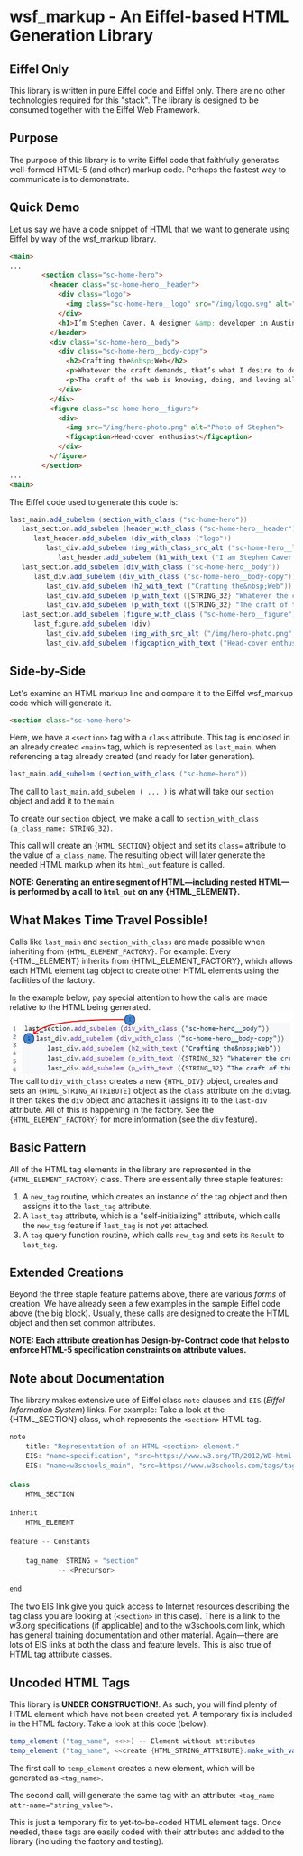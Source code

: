 # wsf_markup - An Eiffel-based HTML Generation Library

## Eiffel Only
This library is written in pure Eiffel code and Eiffel only. There are no other technologies required for this "stack". The library is designed to be consumed together with the Eiffel Web Framework.
## Purpose
The purpose of this library is to write Eiffel code that faithfully generates well-formed HTML-5 (and other) markup code. Perhaps the fastest way to communicate is to demonstrate.
## Quick Demo
Let us say we have a code snippet of HTML that we want to generate using Eiffel by way of the wsf_markup library.
```html
<main>
...
        <section class="sc-home-hero">
          <header class="sc-home-hero__header">
            <div class="logo">
              <img class="sc-home-hero__logo" src="/img/logo.svg" alt="Stephen Caver">
            </div>
            <h1>I’m Stephen Caver. A designer &amp; developer in Austin,&nbsp;TX. I build&nbsp;websites.</h1>
          </header>
          <div class="sc-home-hero__body">
            <div class="sc-home-hero__body-copy">
              <h2>Crafting the&nbsp;Web</h2>
              <p>Whatever the craft demands, that’s what I desire to do. I build websites. That means writing, it means architecting, coding, and it has always meant design.</p>
              <p>The craft of the web is knowing, doing, and loving all these things and putting the user experience first.</p>
            </div>
          </div>
          <figure class="sc-home-hero__figure">
            <div>
              <img src="/img/hero-photo.png" alt="Photo of Stephen">
              <figcaption>Head-cover enthusiast</figcaption>
            </div>
          </figure>
        </section>
...
<main>
```
The Eiffel code used to generate this code is:
```c#
last_main.add_subelem (section_with_class ("sc-home-hero"))
   last_section.add_subelem (header_with_class ("sc-home-hero__header"))
      last_header.add_subelem (div_with_class ("logo"))
         last_div.add_subelem (img_with_class_src_alt ("sc-home-hero__logo", "/img/logo.svg", "Stephen Carver"))
            last_header.add_subelem (h1_with_text ("I am Stephen Caver. A designer &amp; developer in Austin,&nbsp;TX. I build&nbsp;websites."))
   last_section.add_subelem (div_with_class ("sc-home-hero__body"))
      last_div.add_subelem (div_with_class ("sc-home-hero__body-copy"))
         last_div.add_subelem (h2_with_text ("Crafting the&nbsp;Web"))
         last_div.add_subelem (p_with_text ({STRING_32} "Whatever the craft demands, that’s what I desire to do. I build websites. That means writing, it means architecting, coding, and it has always meant design."))
         last_div.add_subelem (p_with_text ({STRING_32} "The craft of the web is knowing, doing, and loving all these things and putting the user experience first."))
   last_section.add_subelem (figure_with_class ("sc-home-hero__figure"))
      last_figure.add_subelem (div)
         last_div.add_subelem (img_with_src_alt ("/img/hero-photo.png", "Photo of Stephen"))
         last_div.add_subelem (figcaption_with_text ("Head-cover enthusiast"))
```
## Side-by-Side
Let's examine an HTML markup line and compare it to the Eiffel wsf_markup code which will generate it.
```html
<section class="sc-home-hero">
```
Here, we have a `<section>` tag with a `class` attribute. This tag is enclosed in an already created `<main>` tag, which is represented as `last_main`, when referencing a tag already created (and ready for later generation).
```c#
last_main.add_subelem (section_with_class ("sc-home-hero"))
```
The call to `last_main.add_subelem ( ... )` is what will take our `section` object and add it to the `main`.

To create our `section` object, we make a call to `section_with_class (a_class_name: STRING_32)`.

This call will create an `{HTML_SECTION}` object and set its `class=` attribute to the value of `a_class_name`. The resulting object will later generate the needed HTML markup when its `html_out` feature is called.

**NOTE: Generating an entire segment of HTML—including nested HTML—is performed by a call to `html_out` on any {HTML_ELEMENT}.**
## What Makes Time Travel Possible!
Calls like `last_main` and `section_with_class` are made possible when inheriting from `{HTML_ELEMENT_FACTORY}`. For example: Every {HTML_ELEMENT} inherits from {HTML_ELEMENT_FACTORY}, which allows each HTML element tag object to create other HTML elements using the facilities of the factory.

In the example below, pay special attention to how the calls are made relative to the HTML being generated.
![alt text](docs/img/ex_last_section_adding_div_tag.JPG "Logo Title Text 1")
The call to `div_with_class` creates a new `{HTML_DIV}` object, creates and sets an `{HTML_STRING_ATTRIBUTE]` object as the `class` attribute on the `div`tag. It then takes the `div` object and attaches it (assigns it) to the `last-div` attribute. All of this is happening in the factory. See the `{HTML_ELEMENT_FACTORY}` for more information (see the `div` feature).

## Basic Pattern
All of the HTML tag elements in the library are represented in the `{HTML_ELEMENT_FACTORY}` class. There are essentially three staple features:
1. A `new_tag` routine, which creates an instance of the tag object and then assigns it to the `last_tag` attribute.
2. A `last_tag` attribute, which is a "self-initializing" attribute, which calls the `new_tag` feature if `last_tag` is not yet attached.
3. A `tag` query function routine, which calls `new_tag` and sets its `Result` to `last_tag`.
## Extended Creations
Beyond the three staple feature patterns above, there are various *forms* of creation. We have already seen a few examples in the sample Eiffel code above (the big block). Usually, these calls are designed to create the HTML object and then set common attributes.

**NOTE: Each attribute creation has Design-by-Contract code that helps to enforce HTML-5 specification constraints on attribute values.**

## Note about Documentation
The library makes extensive use of Eiffel class `note` clauses and `EIS` (*Eiffel Information System*) links. For example: Take a look at the {HTML_SECTION} class, which represents the `<section>` HTML tag.
```C#
note
	title: "Representation of an HTML <section> element."
	EIS: "name=specification", "src=https://www.w3.org/TR/2012/WD-html-markup-20120320/spec.html#section"
	EIS: "name=w3schools_main", "src=https://www.w3schools.com/tags/tag_section.asp"

class
	HTML_SECTION

inherit
	HTML_ELEMENT

feature -- Constants

	tag_name: STRING = "section"
			-- <Precursor>

end
```
The two EIS link give you quick access to Internet resources describing the tag class you are looking at (`<section>` in this case). There is a link to the w3.org specifications (if applicable) and to the w3schools.com link, which has general training documentation and other material. Again—there are lots of EIS links at both the class and feature levels. This is also true of HTML tag attribute classes.

## Uncoded HTML Tags
This library is **UNDER CONSTRUCTION!**. As such, you will find plenty of HTML element <tags> which have not been created yet. A temporary fix is included in the HTML factory. Take a look at this code (below):

```C#
temp_element ("tag_name", <<>>) -- Element without attributes
temp_element ("tag_name", <<create {HTML_STRING_ATTRIBUTE}.make_with_value ("attr-name", "string_value")>>)
```
The first call to `temp_element` creates a new element, which will be generated as `<tag_name>`.

The second call, will generate the same tag with an attribute: `<tag_name attr-name="string_value">`.

This is just a temporary fix to yet-to-be-coded HTML element tags. Once needed, these tags are easily coded with their attributes and added to the library (including the factory and testing).
